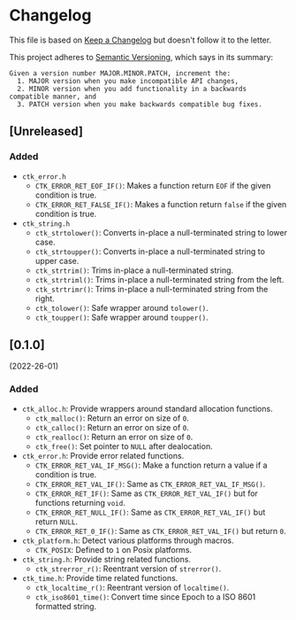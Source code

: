 # Changelog

This file is based on [Keep a Changelog](https://keepachangelog.com/en/1.0.0/) but
doesn't follow it to the letter.

This project adheres to [Semantic Versioning](https://semver.org/spec/v2.0.0.html),
which says in its summary:

    Given a version number MAJOR.MINOR.PATCH, increment the:
      1. MAJOR version when you make incompatible API changes,
      2. MINOR version when you add functionality in a backwards compatible manner, and
      3. PATCH version when you make backwards compatible bug fixes.

## [Unreleased]

### Added

- `ctk_error.h`
  - `CTK_ERROR_RET_EOF_IF()`: Makes a function return `EOF` if the given
    condition is true.
  - `CTK_ERROR_RET_FALSE_IF()`: Makes a function return `false` if the given
    condition is true.
- `ctk_string.h`
  - `ctk_strtolower()`: Converts in-place a null-terminated string to lower case.
  - `ctk_strtoupper()`: Converts in-place a null-terminated string to upper case.
  - `ctk_strtrim()`: Trims in-place a null-terminated string.
  - `ctk_strtriml()`: Trims in-place a null-terminated string from the left.
  - `ctk_strtrimr()`: Trims in-place a null-terminated string from the right.
  - `ctk_tolower()`: Safe wrapper around `tolower()`.
  - `ctk_toupper()`: Safe wrapper around `toupper()`.

## [0.1.0]

(2022-26-01)

### Added

- `ctk_alloc.h`: Provide wrappers around standard allocation functions.
  - `ctk_malloc()`: Return an error on size of `0`.
  - `ctk_calloc()`: Return an error on size of `0`.
  - `ctk_realloc()`: Return an error on size of `0`.
  - `ctk_free()`: Set pointer to `NULL` after dealocation.
- `ctk_error.h`: Provide error related functions.
  - `CTK_ERROR_RET_VAL_IF_MSG()`: Make a function return a value if a condition is true.
  - `CTK_ERROR_RET_VAL_IF()`: Same as `CTK_ERROR_RET_VAL_IF_MSG()`.
  - `CTK_ERROR_RET_IF()`: Same as `CTK_ERROR_RET_VAL_IF()` but for functions returning `void`.
  - `CTK_ERROR_RET_NULL_IF()`: Same as `CTK_ERROR_RET_VAL_IF()` but return `NULL`.
  - `CTK_ERROR_RET_0_IF()`: Same as `CTK_ERROR_RET_VAL_IF()` but return `0`.
- `ctk_platform.h`: Detect various platforms through macros.
  - `CTK_POSIX`: Defined to `1` on Posix platforms.
- `ctk_string.h`: Provide string related functions.
  - `ctk_strerror_r()`: Reentrant version of `strerror()`.
- `ctk_time.h`: Provide time related functions.
  - `ctk_localtime_r()`: Reentrant version of `localtime()`.
  - `ctk_iso8601_time()`: Convert time since Epoch to a ISO 8601 formatted string.
